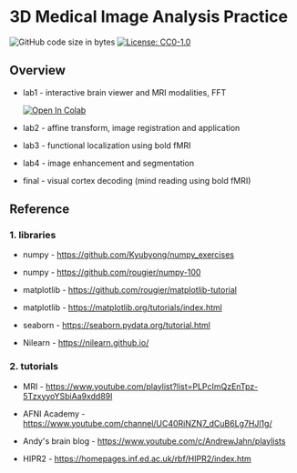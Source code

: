 # 3D Medical Image Analysis Practice

![GitHub code size in bytes](https://img.shields.io/github/languages/code-size/neo-mashiro/MRI?color=e&label=Code&style=plastic)
[![License: CC0-1.0](https://img.shields.io/badge/License-CC0%201.0-blue.svg?style=plastic)](http://creativecommons.org/publicdomain/zero/1.0/)



## Overview

- lab1 - interactive brain viewer and MRI modalities, FFT

  [![Open In Colab](https://colab.research.google.com/assets/colab-badge.svg)](https://colab.research.google.com/github/neo-mashiro/MRI/blob/master/lab1/lab1.ipynb)
- lab2 - affine transform, image registration and application
- lab3 - functional localization using bold fMRI
- lab4 - image enhancement and segmentation
- final - visual cortex decoding (mind reading using bold fMRI)



## Reference

### 1. libraries

- numpy - https://github.com/Kyubyong/numpy_exercises

- numpy - https://github.com/rougier/numpy-100

- matplotlib - https://github.com/rougier/matplotlib-tutorial

- matplotlib - https://matplotlib.org/tutorials/index.html

- seaborn - https://seaborn.pydata.org/tutorial.html

- Nilearn - https://nilearn.github.io/

### 2. tutorials

- MRI - https://www.youtube.com/playlist?list=PLPcImQzEnTpz-5TzxyyoYSbiAa9xdd89l

- AFNI Academy - https://www.youtube.com/channel/UC40RiNZN7_dCuB6Lg7HJl1g/

- Andy's brain blog - https://www.youtube.com/c/AndrewJahn/playlists

- HIPR2 - https://homepages.inf.ed.ac.uk/rbf/HIPR2/index.htm
